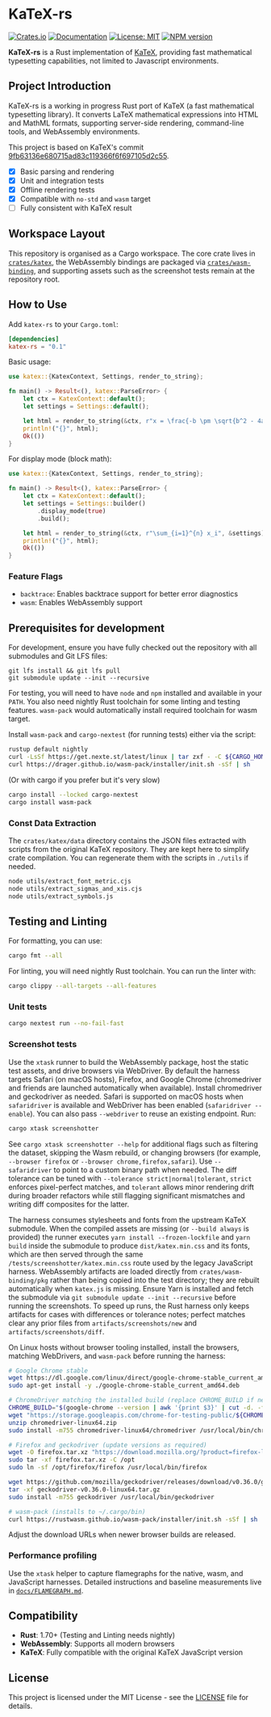 # KaTeX-rs

[![Crates.io](https://img.shields.io/crates/v/katex-rs.svg)](https://crates.io/crates/katex-rs)
[![Documentation](https://docs.rs/katex-rs/badge.svg)](https://docs.rs/katex-rs)
[![License: MIT](https://img.shields.io/badge/License-MIT-yellow.svg)](https://opensource.org/licenses/MIT)
[![NPM version](https://img.shields.io/npm/v/katex-rs.svg)](https://www.npmjs.com/package/katex-rs)

**KaTeX-rs** is a Rust implementation of [KaTeX](https://github.com/KaTeX/KaTeX), providing fast mathematical typesetting capabilities, not limited to Javascript environments.

## Project Introduction

KaTeX-rs is a working in progress Rust port of KaTeX (a fast mathematical typesetting library). It converts LaTeX mathematical expressions into HTML and MathML formats, supporting server-side rendering, command-line tools, and WebAssembly environments.

This project is based on KaTeX's commit [9fb63136e680715ad83c119366f6f697105d2c55](https://github.com/KaTeX/KaTeX/commit/9fb63136e680715ad83c119366f6f697105d2c55).

- [x] Basic parsing and rendering
- [x] Unit and integration tests
- [x] Offline rendering tests
- [x] Compatible with `no-std` and `wasm` target
- [ ] Fully consistent with KaTeX result

## Workspace Layout

This repository is organised as a Cargo workspace. The core crate lives in [`crates/katex`](crates/katex), the WebAssembly bindings are packaged via [`crates/wasm-binding`](crates/wasm-binding), and supporting assets such as the screenshot tests remain at the repository root.

## How to Use

Add `katex-rs` to your `Cargo.toml`:

```toml
[dependencies]
katex-rs = "0.1"
```

Basic usage:

```rust
use katex::{KatexContext, Settings, render_to_string};

fn main() -> Result<(), katex::ParseError> {
    let ctx = KatexContext::default();
    let settings = Settings::default();

    let html = render_to_string(&ctx, r"x = \frac{-b \pm \sqrt{b^2 - 4ac}}{2a}", &settings)?;
    println!("{}", html);
    Ok(())
}
```

For display mode (block math):

```rust
use katex::{KatexContext, Settings, render_to_string};

fn main() -> Result<(), katex::ParseError> {
    let ctx = KatexContext::default();
    let settings = Settings::builder()
        .display_mode(true)
        .build();

    let html = render_to_string(&ctx, r"\sum_{i=1}^{n} x_i", &settings)?;
    println!("{}", html);
    Ok(())
}
```

### Feature Flags

- `backtrace`: Enables backtrace support for better error diagnostics
- `wasm`: Enables WebAssembly support

## Prerequisites for development

For development, ensure you have fully checked out the repository with all submodules and Git LFS files:
```
git lfs install && git lfs pull
git submodule update --init --recursive
```

For testing, you will need to have `node` and `npm` installed and available in your `PATH`.
You also need nightly Rust toolchain for some linting and testing features.
`wasm-pack` would automatically install required toolchain for wasm target.

Install `wasm-pack` and `cargo-nextest` (for running tests) either via the script:
```bash
rustup default nightly
curl -LsSf https://get.nexte.st/latest/linux | tar zxf - -C ${CARGO_HOME:-~/.cargo}/bin
curl https://drager.github.io/wasm-pack/installer/init.sh -sSf | sh
```

(Or with cargo if you prefer but it's very slow)
```bash
cargo install --locked cargo-nextest
cargo install wasm-pack
```

### Const Data Extraction

The `crates/katex/data` directory contains the JSON files extracted with scripts from the original KaTeX repository. They are kept here to simplify crate compilation. You can regenerate them with the scripts in `./utils` if needed.

```bash
node utils/extract_font_metric.cjs
node utils/extract_sigmas_and_xis.cjs
node utils/extract_symbols.js
```

## Testing and Linting

For formatting, you can use:

```bash
cargo fmt --all
```

For linting, you will need nightly Rust toolchain. You can run the linter with:

```bash
cargo clippy --all-targets --all-features
```

### Unit tests
```bash
cargo nextest run --no-fail-fast
```

### Screenshot tests

Use the `xtask` runner to build the WebAssembly package, host the static test
assets, and drive browsers via WebDriver. By default the harness targets Safari
(on macOS hosts), Firefox, and Google Chrome (chromedriver and friends are
launched automatically when available). Install chromedriver and geckodriver as
needed. Safari is supported on macOS hosts when `safaridriver` is available and
WebDriver has been enabled (`safaridriver --enable`). You can also pass
`--webdriver` to reuse an existing endpoint. Run:

```bash
cargo xtask screenshotter
```

See `cargo xtask screenshotter --help` for additional flags such as filtering
the dataset, skipping the Wasm rebuild, or changing browsers (for example,
`--browser firefox` or `--browser chrome,firefox,safari`). Use `--safaridriver`
to point to a custom binary path when needed. The diff tolerance can be tuned
with `--tolerance strict|normal|tolerant`, `strict` enforces pixel-perfect matches, and `tolerant` allows minor rendering drift during broader refactors while still flagging
significant mismatches and writing diff composites for the latter.

The harness consumes stylesheets and fonts from the upstream KaTeX submodule.
When the compiled assets are missing (or `--build always` is provided) the
runner executes `yarn install --frozen-lockfile` and `yarn build` inside the
submodule to produce `dist/katex.min.css` and its fonts, which are then served
through the same `/tests/screenshotter/katex.min.css` route used by the legacy
JavaScript harness. WebAssembly artifacts are loaded directly from
`crates/wasm-binding/pkg` rather than being copied into the test directory; they are
rebuilt automatically when `katex.js` is missing. Ensure Yarn is installed and
fetch the submodule via `git submodule update --init --recursive` before running
the screenshots. To speed up runs, the Rust harness only keeps artifacts for
cases with differences or tolerance notes; perfect matches clear any prior files
from `artifacts/screenshots/new` and `artifacts/screenshots/diff`.

On Linux hosts without browser tooling installed, install the browsers,
matching WebDrivers, and `wasm-pack` before running the harness:

```bash
# Google Chrome stable
wget https://dl.google.com/linux/direct/google-chrome-stable_current_amd64.deb
sudo apt-get install -y ./google-chrome-stable_current_amd64.deb

# ChromeDriver matching the installed build (replace CHROME_BUILD if needed)
CHROME_BUILD="$(google-chrome --version | awk '{print $3}' | cut -d. -f1-4)"
wget "https://storage.googleapis.com/chrome-for-testing-public/${CHROME_BUILD}/linux64/chromedriver-linux64.zip"
unzip chromedriver-linux64.zip
sudo install -m755 chromedriver-linux64/chromedriver /usr/local/bin/chromedriver

# Firefox and geckodriver (update versions as required)
wget -O firefox.tar.xz "https://download.mozilla.org/?product=firefox-latest&os=linux64&lang=en-US"
sudo tar -xf firefox.tar.xz -C /opt
sudo ln -sf /opt/firefox/firefox /usr/local/bin/firefox

wget https://github.com/mozilla/geckodriver/releases/download/v0.36.0/geckodriver-v0.36.0-linux64.tar.gz
tar -xf geckodriver-v0.36.0-linux64.tar.gz
sudo install -m755 geckodriver /usr/local/bin/geckodriver

# wasm-pack (installs to ~/.cargo/bin)
curl https://rustwasm.github.io/wasm-pack/installer/init.sh -sSf | sh
```

Adjust the download URLs when newer browser builds are released.

### Performance profiling

Use the `xtask` helper to capture flamegraphs for the native, wasm, and
JavaScript harnesses. Detailed instructions and baseline measurements live in
[`docs/FLAMEGRAPH.md`](docs/FLAMEGRAPH.md).

## Compatibility

- **Rust**: 1.70+ (Testing and Linting needs nightly)
- **WebAssembly**: Supports all modern browsers
- **KaTeX**: Fully compatible with the original KaTeX JavaScript version

## License

This project is licensed under the MIT License - see the [LICENSE](LICENSE) file for details.